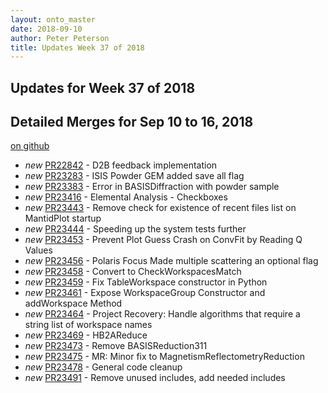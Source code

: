 ```yaml
---
layout: onto_master
date: 2018-09-10
author: Peter Peterson
title: Updates Week 37 of 2018
---
```

Updates for Week 37 of 2018
---------------------------

Detailed Merges for Sep 10 to 16, 2018
--------------------------------------
[on github](https://github.com/mantidproject/mantid/pulls?q=is%3Apr+merged%3A2018-09-11..2018-09-16)

* *new* [PR22842](https://github.com/mantidproject/mantid/pull/22842) - D2B feedback implementation
* *new* [PR23283](https://github.com/mantidproject/mantid/pull/23283) - ISIS Powder GEM added save all flag
* *new* [PR23383](https://github.com/mantidproject/mantid/pull/23383) - Error in BASISDiffraction with powder sample
* *new* [PR23416](https://github.com/mantidproject/mantid/pull/23416) - Elemental Analysis - Checkboxes
* *new* [PR23443](https://github.com/mantidproject/mantid/pull/23443) - Remove check for existence of recent files list on MantidPlot startup
* *new* [PR23444](https://github.com/mantidproject/mantid/pull/23444) - Speeding up the system tests further
* *new* [PR23453](https://github.com/mantidproject/mantid/pull/23453) - Prevent Plot Guess Crash on ConvFit by Reading Q Values
* *new* [PR23456](https://github.com/mantidproject/mantid/pull/23456) - Polaris Focus Made multiple scattering an optional flag
* *new* [PR23458](https://github.com/mantidproject/mantid/pull/23458) - Convert to CheckWorkspacesMatch
* *new* [PR23459](https://github.com/mantidproject/mantid/pull/23459) - Fix TableWorkspace constructor in Python
* *new* [PR23461](https://github.com/mantidproject/mantid/pull/23461) - Expose WorkspaceGroup Constructor and addWorkspace Method
* *new* [PR23464](https://github.com/mantidproject/mantid/pull/23464) - Project Recovery: Handle algorithms that require a string list of workspace names
* *new* [PR23469](https://github.com/mantidproject/mantid/pull/23469) - HB2AReduce
* *new* [PR23473](https://github.com/mantidproject/mantid/pull/23473) - Remove BASISReduction311
* *new* [PR23475](https://github.com/mantidproject/mantid/pull/23475) - MR: Minor fix to MagnetismReflectometryReduction
* *new* [PR23478](https://github.com/mantidproject/mantid/pull/23478) - General code cleanup
* *new* [PR23491](https://github.com/mantidproject/mantid/pull/23491) - Remove unused includes, add needed includes
